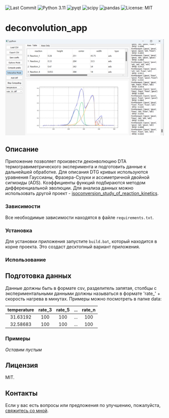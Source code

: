 ![Last Commit](https://img.shields.io/github/last-commit/kdavjd/deconvolution_app)
![Python 3.11](https://img.shields.io/badge/python-3.11-blue.svg)
![pyqt](https://img.shields.io/badge/-pyqt-green)
![scipy](https://img.shields.io/badge/-scipy-red)
![pandas](https://img.shields.io/badge/-pandas-blueviolet)
![License: MIT](https://img.shields.io/badge/License-MIT-green.svg)

# deconvolution_app
<div style="text-align: center;">

![logo](https://github.com/kdavjd/deconvolution_app/blob/main/imgs/main_window.png)
</div>

## Описание

Приложение позволяет произвести деконволюцию DTA термогравиметрического эксперимента и подготовить данные к дальнейшей обработке. Для описания DTG кривых используются уравнения Гауссианы, Фразера-Сузуки и ассиметричной двойной сигмоиды (ADS). Коэффициенты функций подбираются методом дифференциальной эволюции. Для анализа данных можно использовать другой проект - [isoconversion_study_of_reaction_kinetics](https://github.com/kdavjd/isoconversion_study_of_reaction_kinetics).

### Зависимости

Все необходимые зависимости находятся в файле `requirements.txt`.

### Установка

Для установки приложения запустите `build.bat`, который находится в корне проекта. Это создаст десктопный вариант приложения.

### Использование

## Подготовка данных
Данные должны быть в формате csv, разделитель запятая, столбцы с экспериментальными данными должны называться в формате 'rate_' + скорость нагрева в минутах. Примеры можно посмотреть в папке data:

| temperature | rate_3 | rate_5 | ... | rate_n | 
|:-----------:|:------:|:------:|:---:|:------:|
|  31.63192   |   100  |   100  | ... |   100  |
|  32.58683   |   100  |   100  | ... |   100  |


### Примеры

*Оставим пустым*

## Лицензия

MIT.

## Контакты

Если у вас есть вопросы или предложения по улучшению, пожалуйста, [свяжитесь со мной](https://t.me/nuclearexistence).

